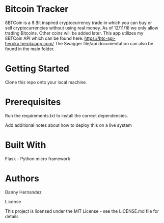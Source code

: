 # Bitcoin Tracker #

8BTCoin is a 8 Bit inspired cryptocurrency trade in which you can buy or sell cryptocurrencies without using real money. As of 12/11/18 we only allow trading Bitcoins. Other coins will be added later. This app utilizes my 8BTCoin API which can be found here: https://btc-api-heroku.herokuapp.com/ The Swagger file/api documentation can also be found in the main folder.

# Getting Started #

Clone this repo onto your local machine.

# Prerequisites #

Run the requirements.txt to install the correct dependencies.



Add additional notes about how to deploy this on a live system

# Built With #

Flask - Python micro framework


# Authors #

Danny Hernandez

License

This project is licensed under the MIT License - see the LICENSE.md file for details
